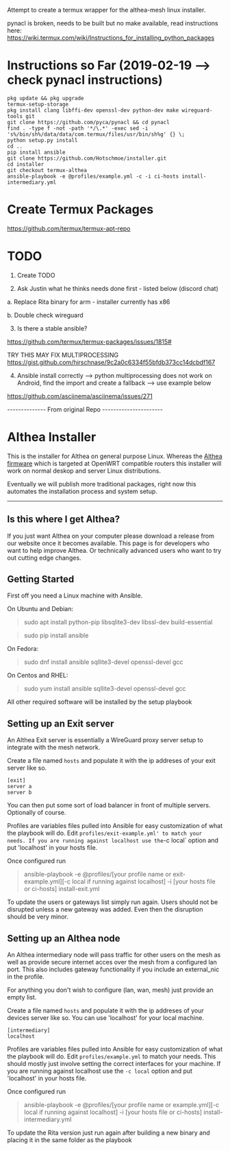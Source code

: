 Attempt to create a termux wrapper for the althea-mesh linux installer.

pynacl is broken, needs to be built but no make available, read instructions here: https://wiki.termux.com/wiki/Instructions_for_installing_python_packages

# Instructions so Far (2019-02-19 --> check pynacl instructions)

```
pkg update && pkg upgrade
termux-setup-storage
pkg install clang libffi-dev openssl-dev python-dev make wireguard-tools git
git clone https://github.com/pyca/pynacl && cd pynacl
find . -type f -not -path '*/\.*' -exec sed -i 's%/bin/sh%/data/data/com.termux/files/usr/bin/sh%g' {} \; 
python setup.py install
cd ..
pip install ansible
git clone https://github.com/Hotschmoe/installer.git
cd installer
git checkout termux-althea
ansible-playbook -e @profiles/example.yml -c -i ci-hosts install-intermediary.yml
```

# Create Termux Packages

  https://github.com/termux/termux-apt-repo

# TODO

1. Create TODO

2. Ask Justin what he thinks needs done first - listed below (discord chat)

a. Replace Rita binary for arm - installer currently has x86

b. Double check wireguard

3. Is there a stable ansible?

  https://github.com/termux/termux-packages/issues/1815#
  
  TRY THIS MAY FIX MULTIPROCESSING
  https://gist.github.com/hirschnase/9c2a0c6334f55bfdb373cc14dcbdf167
  
4. Ansible install correctly --> python multiprocessing does not work on Android, find the import and create a fallback --> use example below
  
  https://github.com/asciinema/asciinema/issues/271






-------------- From original Repo ----------------------

# Althea Installer

This is the installer for Althea on general purpose Linux. Whereas the [Althea
firmware](https://github.com/althea-mesh/althea-firmware) which is targeted at
OpenWRT compatible routers this installer will work on normal deskop and server
Linux distributions.

Eventually we will publish more traditional packages, right now this automates
the installation process and system setup.

---

## Is this where I get Althea?

If you just want Althea on your computer please download a release from
our website once it becomes available. This page is for developers who want
to help improve Althea. Or technically advanced users who want to try out cutting
edge changes.

## Getting Started

First off you need a Linux machine with Ansible.

On Ubuntu and Debian:

> sudo apt install python-pip libsqlite3-dev libssl-dev build-essential

> sudo pip install ansible

On Fedora:

> sudo dnf install ansible sqllite3-devel openssl-devel gcc

On Centos and RHEL:

> sudo yum install ansible sqllite3-devel openssl-devel gcc

All other required software will be installed by the setup playbook

## Setting up an Exit server

An Althea Exit server is essentially a WireGuard proxy server setup to integrate
with the mesh network.

Create a file named `hosts` and populate it with the ip addreses
of your exit server like so.

```
[exit]
server a
server b
```

You can then put some sort of load balancer in front of multiple servers. Optionally
of course.

Profiles are variables files pulled into Ansible for easy customization of what
the playbook will do. Edit `profiles/exit-example.yml' to match your needs. If you are running against localhost use the`-c local` option and put 'localhost' in your
hosts file.

Once configured run

> ansible-playbook -e @profiles/[your profile name or exit-example.yml][-c local if running against localhost] -i \[your hosts file or ci-hosts] install-exit.yml

To update the users or gateways list simply run again. Users should not be disrupted
unless a new gateway was added. Even then the disruption should be very minor.

## Setting up an Althea node

An Althea intermediary node will pass traffic for other users on the mesh
as well as provide secure internet acces over the mesh from a configured lan
port. This also includes gateway functionality if you include an external_nic
in the profile.

For anything you don't wish to configure (lan, wan, mesh) just provide an empty list.

Create a file named `hosts` and populate it with the ip addreses
of your devices server like so. You can use 'localhost' for your local machine.

```
[intermediary]
localhost
```

Profiles are variables files pulled into Ansible for easy customization of what
the playbook will do. Edit `profiles/example.yml` to match your needs. This should
mostly just involve setting the correct interfaces for your machine. If you are
running against localhost use the `-c local` option and put 'localhost' in your
hosts file.

Once configured run

> ansible-playbook -e @profiles/[your profile name or example.yml][-c local if running against localhost] -i [your hosts file or ci-hosts] install-intermediary.yml

To update the Rita version just run again after building a new binary and placing
it in the same folder as the playbook
